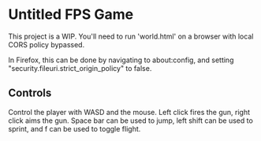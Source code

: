 # Untitled FPS Game
This project is a WIP. You'll need to run 'world.html' on a browser with local CORS policy bypassed.

In Firefox, this can be done by navigating to about:config, and setting "security.fileuri.strict_origin_policy" to false.

## Controls
Control the player with WASD and the mouse. Left click fires the gun, right click aims the gun. Space bar can be used to jump,
left shift can be used to sprint, and f can be used to toggle flight.
